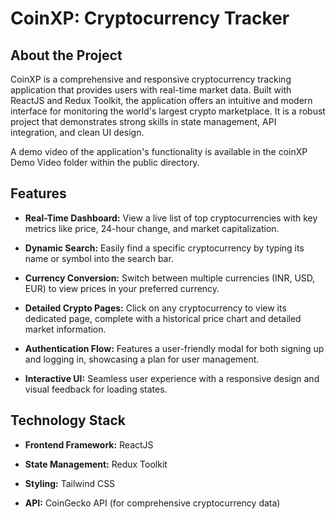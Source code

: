# CoinXP: Cryptocurrency Tracker
## About the Project
CoinXP is a comprehensive and responsive cryptocurrency tracking application that provides users with real-time market data. Built with ReactJS and Redux Toolkit, the application offers an intuitive and modern interface for monitoring the world's largest crypto marketplace. It is a robust project that demonstrates strong skills in state management, API integration, and clean UI design.

A demo video of the application's functionality is available in the coinXP Demo Video folder within the public directory.

## Features
* **Real-Time Dashboard:** View a live list of top cryptocurrencies with key metrics like price, 24-hour change, and market capitalization.

* **Dynamic Search:** Easily find a specific cryptocurrency by typing its name or symbol into the search bar.

* **Currency Conversion:** Switch between multiple currencies (INR, USD, EUR) to view prices in your preferred currency.

* **Detailed Crypto Pages:** Click on any cryptocurrency to view its dedicated page, complete with a historical price chart and detailed market information.

* **Authentication Flow:** Features a user-friendly modal for both signing up and logging in, showcasing a plan for user management.

* **Interactive UI:** Seamless user experience with a responsive design and visual feedback for loading states.
## Technology Stack

* **Frontend Framework:** ReactJS

* **State Management:** Redux Toolkit

* **Styling:** Tailwind CSS

* **API:** CoinGecko API (for comprehensive cryptocurrency data)
